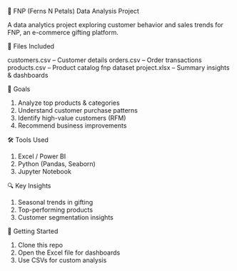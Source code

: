 🌸 FNP (Ferns N Petals) Data Analysis Project

A data analytics project exploring customer behavior and sales trends for FNP, an e-commerce gifting platform.

📁 Files Included

customers.csv – Customer details
orders.csv – Order transactions
products.csv – Product catalog
fnp dataset project.xlsx – Summary insights & dashboards

🎯 Goals

1. Analyze top products & categories
2. Understand customer purchase patterns
3. Identify high-value customers (RFM)
4. Recommend business improvements

🛠️ Tools Used

1. Excel / Power BI
2. Python (Pandas, Seaborn)
3. Jupyter Notebook

🔍 Key Insights

1. Seasonal trends in gifting
2. Top-performing products
3. Customer segmentation insights

🚀 Getting Started

1. Clone this repo
2. Open the Excel file for dashboards
3. Use CSVs for custom analysis
